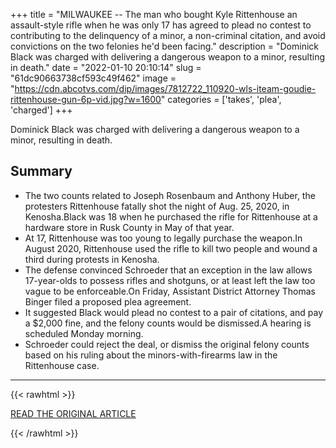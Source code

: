 +++
title = "MILWAUKEE -- The man who bought Kyle Rittenhouse an assault-style rifle when he was only 17 has agreed to plead no contest to contributing to the delinquency of a minor, a non-criminal citation, and avoid convictions on the two felonies he'd been facing."
description = "Dominick Black was charged with delivering a dangerous weapon to a minor, resulting in death."
date = "2022-01-10 20:10:14"
slug = "61dc90663738cf593c49f462"
image = "https://cdn.abcotvs.com/dip/images/7812722_110920-wls-iteam-goudie-rittenhouse-gun-6p-vid.jpg?w=1600"
categories = ['takes', 'plea', 'charged']
+++

Dominick Black was charged with delivering a dangerous weapon to a minor, resulting in death.

## Summary

- The two counts related to Joseph Rosenbaum and Anthony Huber, the protesters Rittenhouse fatally shot the night of Aug. 25, 2020, in Kenosha.Black was 18 when he purchased the rifle for Rittenhouse at a hardware store in Rusk County in May of that year.
- At 17, Rittenhouse was too young to legally purchase the weapon.In August 2020, Rittenhouse used the rifle to kill two people and wound a third during protests in Kenosha.
- The defense convinced Schroeder that an exception in the law allows 17-year-olds to possess rifles and shotguns, or at least left the law too vague to be enforceable.On Friday, Assistant District Attorney Thomas Binger filed a proposed plea agreement.
- It suggested Black would plead no contest to a pair of citations, and pay a $2,000 fine, and the felony counts would be dismissed.A hearing is scheduled Monday morning.
- Schroeder could reject the deal, or dismiss the original felony counts based on his ruling about the minors-with-firearms law in the Rittenhouse case.

---

{{< rawhtml >}}
  <p class="article-category">
    <a target="_blank" href="https://abc7chicago.com/kyle-rittenhouse-shooting-dominick-black-kenosha-wisconsin/11442815/">READ THE ORIGINAL ARTICLE</a>
  </p>
{{< /rawhtml >}}
